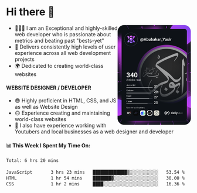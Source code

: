 <link rel="stylesheet" href="./main.css">

# Hi there 👋
<a href="https://app.daily.dev/Abubakar_Yasir"><img src="https://github.com/AbubakarYasir/AbubakarYasir/blob/main/devcard.svg" align="right" width="200" alt="Abubakar Yasir's Dev Card"/></a>

- 👨🏻‍💻 I am an Exceptional and highly-skilled web developer who is passionate about metrics and beating past "bests-yet"
- 👤 Delivers consistently high levels of user experience across all web development projects
- 🌍 Dedicated to creating world-class websites

#### WEBSITE DESIGNER / DEVELOPER

- 😎 Highly proficient in HTML, CSS, and JS
as well as Website Design
- 🙃 Experience creating and maintaining world-class websites
- 💼 I also have experience working with Youtubers and local businesses as a web designer and developer

#### 📊 This Week I Spent My Time On:
<!--START_SECTION:waka-->
```text
Total: 6 hrs 20 mins

JavaScript       3 hrs 23 mins   █████████████▒░░░░░░░░░░░   53.54 % 
HTML             1 hr 54 mins    ███████▓░░░░░░░░░░░░░░░░░   30.00 % 
CSS              1 hr 2 mins     ████░░░░░░░░░░░░░░░░░░░░░   16.36 % 
```
<!--END_SECTION:waka-->


\
&nbsp;
\
&nbsp;
\
&nbsp;
\
&nbsp;

